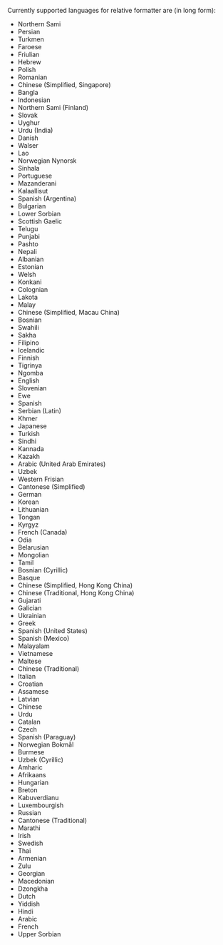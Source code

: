 Currently supported languages for relative formatter are (in long form):

 - Northern Sami
 - Persian
 - Turkmen
 - Faroese
 - Friulian
 - Hebrew
 - Polish
 - Romanian
 - Chinese (Simplified, Singapore)
 - Bangla
 - Indonesian
 - Northern Sami (Finland)
 - Slovak
 - Uyghur
 - Urdu (India)
 - Danish
 - Walser
 - Lao
 - Norwegian Nynorsk
 - Sinhala
 - Portuguese
 - Mazanderani
 - Kalaallisut
 - Spanish (Argentina)
 - Bulgarian
 - Lower Sorbian
 - Scottish Gaelic
 - Telugu
 - Punjabi
 - Pashto
 - Nepali
 - Albanian
 - Estonian
 - Welsh
 - Konkani
 - Colognian
 - Lakota
 - Malay
 - Chinese (Simplified, Macau China)
 - Bosnian
 - Swahili
 - Sakha
 - Filipino
 - Icelandic
 - Finnish
 - Tigrinya
 - Ngomba
 - English
 - Slovenian
 - Ewe
 - Spanish
 - Serbian (Latin)
 - Khmer
 - Japanese
 - Turkish
 - Sindhi
 - Kannada
 - Kazakh
 - Arabic (United Arab Emirates)
 - Uzbek
 - Western Frisian
 - Cantonese (Simplified)
 - German
 - Korean
 - Lithuanian
 - Tongan
 - Kyrgyz
 - French (Canada)
 - Odia
 - Belarusian
 - Mongolian
 - Tamil
 - Bosnian (Cyrillic)
 - Basque
 - Chinese (Simplified, Hong Kong China)
 - Chinese (Traditional, Hong Kong China)
 - Gujarati
 - Galician
 - Ukrainian
 - Greek
 - Spanish (United States)
 - Spanish (Mexico)
 - Malayalam
 - Vietnamese
 - Maltese
 - Chinese (Traditional)
 - Italian
 - Croatian
 - Assamese
 - Latvian
 - Chinese
 - Urdu
 - Catalan
 - Czech
 - Spanish (Paraguay)
 - Norwegian Bokmål
 - Burmese
 - Uzbek (Cyrillic)
 - Amharic
 - Afrikaans
 - Hungarian
 - Breton
 - Kabuverdianu
 - Luxembourgish
 - Russian
 - Cantonese (Traditional)
 - Marathi
 - Irish
 - Swedish
 - Thai
 - Armenian
 - Zulu
 - Georgian
 - Macedonian
 - Dzongkha
 - Dutch
 - Yiddish
 - Hindi
 - Arabic
 - French
 - Upper Sorbian

